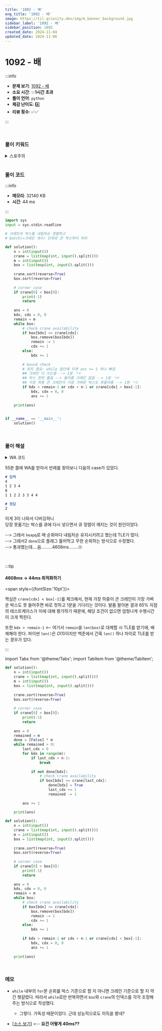 ```yaml
---
title: '1092 - 배'
eng_title: '1092 - 배'
image: https://til.qriosity.dev/img/m_banner_background.jpg
sidebar_label: '1092 - 배'
sidebar_position: 1092
created_date: 2024-11-04
updated_date: 2024-11-06
---
```


# 1092 - 배

:::info

- **문제 보기**: [1092 - 배](https://www.acmicpc.net/problem/1092)
- **소요 시간**: 💥**1시간 초과**
- **풀이 언어**: `python`
- **체감 난이도**: 4️⃣
- **리뷰 횟수**: ✅✅

:::

<br />

### 풀이 키워드

<details>
<summary>스포주의</summary>

`그리디`

<marquee behavior="alternate" style={{fontSize:'50pt'}} scrollamount="80"><b><i>I HATE GREEDY</i></b></marquee>

</details>

<br />

### 풀이 코드

:::info

- **메모리**: 32140 KB
- **시간**: 44 ms

:::

```python
import sys
input = sys.stdin.readline

# 크레인과 박스를 내림차순 정렬하고
# batch(=크레인 개수) 단위로 큰 박스부터 처리

def solution():
    n = int(input())
    crane = list(map(int, input().split()))
    m = int(input())
    box = list(map(int, input().split()))
    
    crane.sort(reverse=True)
    box.sort(reverse=True)
    
    # corner case
    if crane[0] < box[0]:
        print(-1)
        return
    
    ans = 0
    bdx, cdx = 0, 0
    remain = m
    while box:
        # check crane availability
        if box[bdx] <= crane[cdx]:
            box.remove(box[bdx])
            remain -= 1
            cdx += 1
        else:
            bdx += 1
        
        # bound check
        # 위치 중요: while 앞단에 두면 ans += 1 하나 빠짐
        ## 크레인 다 쓰는중 --> 1분 ㄱㄷ
        ## 박스 한번 훑음 --> 들어줄 크레인 없음 --> 1분 ㄱㄷ
        ## 가장 하중 큰 크레인이 가장 가벼운 박스도 못들어줌 --> 1분 ㄱㄷ
        if bdx > remain-1 or cdx > n-1 or crane[cdx] < box[-1]:
            bdx, cdx = 0, 0
            ans += 1
    
    print(ans)
    
    
if __name__ == '__main__':
    solution()
```


<br />

### 풀이 해설

<details>
    <summary>WA 코드</summary>

```python
import sys
from collections import deque
input = sys.stdin.readline

def solution():
    n = int(input())
    crane = list(map(int, input().split()))
    m = int(input())
    box = list(map(int, input().split()))
    
    crane.sort(reverse=True)
    box.sort(reverse=True)
    
    # corner case
    if crane[0] < box[0]:
        print(-1)
        return
    
    q = deque(box) # remained boxes
    ans = 0
    
    while q:
        #print(q)
        sz = len(q)
        last_cdx = 0
        for _ in range(sz):
            if last_cdx > n-1:
                break
            
            b = q.popleft()
            if b <= crane[last_cdx]:
                last_cdx += 1
            else:
                q.append(b)
        
        ans += 1
    
    print(ans)
    
    
if __name__ == '__main__':
    solution()
```

</details>

55분 쯤에 WA를 받아서 반례를 찾아보니 다음의 case가 있었다.

```markdown
# 입력
4
1 2 3 4
8
1 1 2 2 3 3 4 4
    
# 정답
2
```

이게 3이 나와서 디버깅하니<br />
당장 못옮기는 박스를 큐에 다시 넣으면서 큐 정렬이 깨지는 것이 원인이었다.

--> 그래서 `heapq`로 매 순회마다 내림차순 유지시키려고 했는데 TLE가 떴다.<br />
--> 그래서2 `done`으로 플래그 틀어막고 무한 순회하는 방식으로 수정했다.<br />
--> 통과했는데....음.........4608ms........🙄

<br />

:::tip

#### 4608ms → 44ms 최적화하기

<span style={{fontSize:'10pt'}}>

핵심은 `crane[cdx] < box[-1]`를 체크해서, 현재 가장 하중이 큰 크레인이 가장 가벼운 박스도 못 들어주면 바로 컷하고 1분을 기다리는 것이다. 발품 팔아본 결과 65% 지점의 테스트케이스가 이에 대해 평가하기 때문에, 해당 조건이 없으면 엄청나게 수행시간이 크게 찍힌다.

또한 `bdx > remain-1` <-- 여기서 `remain`을 `len(box)`로 대체할 시 TLE를 받기에, 배제해야 한다. 파이썬 `len()`은 $O(1)$이지만 백준에서 간혹 `len()` 하나 차이로 TLE를 받는 경우가 있다.

</span>

:::

import Tabs from '@theme/Tabs';
import TabItem from '@theme/TabItem';

<Tabs>
<TabItem value="code-4608" label="4608ms" default>

```python {16-31}
def solution():
    n = int(input())
    crane = list(map(int, input().split()))
    m = int(input())
    box = list(map(int, input().split()))
    
    crane.sort(reverse=True)
    box.sort(reverse=True)
    
    # corner case
    if crane[0] < box[0]:
        print(-1)
        return
    
    ans = 0
    remained = m
    done = [False] * m
    while remained > 0:
        last_cdx = 0
        for bdx in range(m):
            if last_cdx > n-1:
                break
            
            if not done[bdx]:
                # check crane availability
                if box[bdx] <= crane[last_cdx]:
                    done[bdx] = True
                    last_cdx += 1
                    remained -= 1
        
        ans += 1
    
    print(ans)
```
    
</TabItem>

<TabItem value="code-44" label="44ms">

```python {16-29}
def solution():
    n = int(input())
    crane = list(map(int, input().split()))
    m = int(input())
    box = list(map(int, input().split()))
    
    crane.sort(reverse=True)
    box.sort(reverse=True)
    
    # corner case
    if crane[0] < box[0]:
        print(-1)
        return
    
    ans = 0
    bdx, cdx = 0, 0
    remain = m
    while box:
        # check crane availability
        if box[bdx] <= crane[cdx]:
            box.remove(box[bdx])
            remain -= 1
            cdx += 1
        else:
            bdx += 1
        
        if bdx > remain-1 or cdx > n-1 or crane[cdx] < box[-1]:
            bdx, cdx = 0, 0
            ans += 1
    
    print(ans)
```

</TabItem>
</Tabs>

<br />

### 메모

- `while` 내부의 `for`문 순회를 박스 기준으로 할 지 아니면 크레인 기준으로 할 지 약간 헷갈렸다. 따라서 `while`로만 반복하면서 `box`와 `crane`의 인덱스를 각각 조정해주는 방식으로 작성했다.
    - 그렇다. 가독성 때문이었다. 근데 성능적으로도 이득을 봤네?

- [[소스 보기]](https://www.acmicpc.net/source/85920493) <-- **요건 어떻게 40ms??**